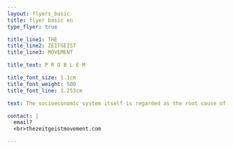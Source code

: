 ```yaml
---
layout: flyers_basic
title: flyer basic en
type_flyer: true

title_line1: THE
title_line2: ZEITGEIST
title_line3: MOVEMENT

title_text: P R O B L E M

title_font_size: 1.1cm
title_font_weight: 500
title_font_line: 1.253cm

text: The socioeconomic system itself is regarded as the root cause of persistent negative societal outcomes, with human behavior and its resulting effects – corruption, pollution, wars, waste, exploitation, and hence, distortion of values and psychology – seen as symptoms of this fundamental root source.

contact: |
  email?
  <br>thezeitgeistmovement.com

---
```


